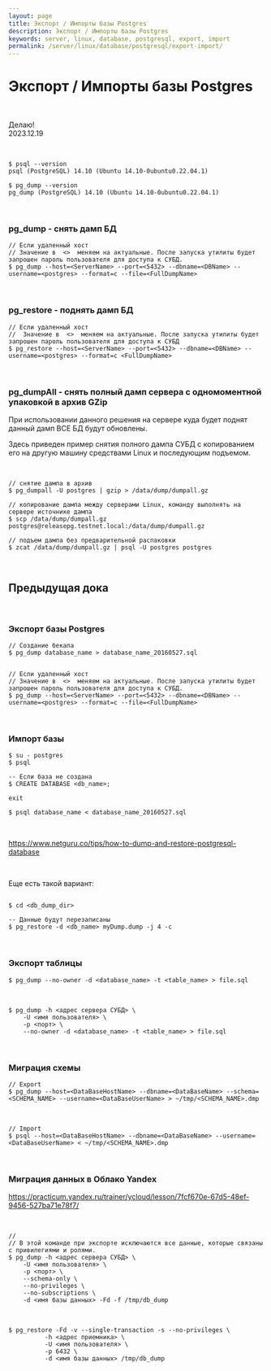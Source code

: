 ```yaml
---
layout: page
title: Экспорт / Импорты базы Postgres
description: Экспорт / Импорты базы Postgres
keywords: server, linux, database, postgresql, export, import
permalink: /server/linux/database/postgresql/export-import/
---
```


# Экспорт / Импорты базы Postgres

<br/>

Делаю!  
2023.12.19

<br/>

```
$ psql --version
psql (PostgreSQL) 14.10 (Ubuntu 14.10-0ubuntu0.22.04.1)

$ pg_dump --version
pg_dump (PostgreSQL) 14.10 (Ubuntu 14.10-0ubuntu0.22.04.1)
```

<br/>

### pg_dump - снять дамп БД

```
// Если удаленный хост
// Значение в  <>  меняем на актуальные. После запуска утилиты будет запрошен пароль пользователя для доступа к СУБД.
$ pg_dump --host=<ServerName> --port=<5432> --dbname=<DBName> --username=<postgres> --format=c --file=<FullDumpName>
```

<br/>

### pg_restore - поднять дамп БД

```
// Если удаленный хост
//  Значение в  <>  меняем на актуальные. После запуска утилиты будет запрошен пароль пользователя для доступа к СУБД
$ pg_restore --host=<ServerName> --port=<5432> --dbname=<DBName> --username=<postgres> --format=c <FullDumpName>
```

<br/>

### pg_dumpAll - снять полный дамп сервера с одномоментной упаковкой в архив GZip

При использовании данного решения на сервере куда будет поднят данный дамп ВСЕ БД будут обновлены.

Здесь приведен пример снятия полного дампа СУБД с копированием его на другую машину средствами Linux и последующим подъемом.

<br/>

```
// снятие дампа в архив
$ pg_dumpall -U postgres | gzip > /data/dump/dumpall.gz

// копирование дампа между серверами Linux, команду выполнять на сервере источнике дампа
$ scp /data/dump/dumpall.gz postgres@releasepg.testnet.local:/data/dump/dumpall.gz

// подъем дампа без предварительной распаковки
$ zcat /data/dump/dumpall.gz | psql -U postgres postgres
```

<br/>

## Предыдущая дока

<br/>

### Экспорт базы Postgres

```
// Создание бекапа
$ pg_dump database_name > database_name_20160527.sql


// Если удаленный хост
// Значение в  <>  меняем на актуальные. После запуска утилиты будет запрошен пароль пользователя для доступа к СУБД.
$ pg_dump --host=<ServerName> --port=<5432> --dbname=<DBName> --username=<postgres> --format=c --file=<FullDumpName>
```

<br/>

### Импорт базы

```shell
$ su - postgres
$ psql

-- Если база не создана
$ CREATE DATABASE <db_name>;

exit

$ psql database_name < database_name_20160527.sql
```

<br/>

https://www.netguru.co/tips/how-to-dump-and-restore-postgresql-database

<br/>

Еще есть такой вариант:

```shell

$ cd <db_dump_dir>

-- Данные будут перезаписаны
$ pg_restore -d <db_name> myDump.dump -j 4 -c
```

<!--
<br/>

```

vi /etc/postgresql/9.6/main/pg_hba.conf
local   all             postgres                                peer

here change peer to trust

restart, sudo service postgresql restart

now try, psql -U postgres


```

<br/>


Было полезным:

https://wiki.postgresql.org/wiki/Apt -->

<br/>

### Экспорт таблицы

```
$ pg_dump --no-owner -d <database_name> -t <table_name> > file.sql
```

<br/>

```
$ pg_dump -h <адрес сервера СУБД> \
    -U <имя пользователя> \
    -p <порт> \
    --no-owner -d <database_name> -t <table_name> > file.sql
```

<br/>

### Миграция схемы

```
// Export
$ pg_dump --host=<DataBaseHostName> --dbname=<DataBaseName> --schema=<SCHEMA_NAME> --username=<DataBaseUserName> > ~/tmp/<SCHEMA_NAME>.dmp
```

<br/>

```
// Import
$ psql --host=<DataBaseHostName> --dbname=<DataBaseName> --username=<DataBaseUserName> < ~/tmp/<SCHEMA_NAME>.dmp
```

<br/>

### Миграция данных в Облако Yandex

https://practicum.yandex.ru/trainer/ycloud/lesson/7fcf670e-67d5-48ef-9456-527ba71e78f7/

<br/>

```
//
// В этой команде при экспорте исключаются все данные, которые связаны с привилегиями и ролями.
$ pg_dump -h <адрес сервера СУБД> \
    -U <имя пользователя> \
    -p <порт> \
    --schema-only \
    --no-privileges \
    --no-subscriptions \
    -d <имя базы данных> -Fd -f /tmp/db_dump
```

<br/>

```
$ pg_restore -Fd -v --single-transaction -s --no-privileges \
          -h <адрес приемника> \
          -U <имя пользователя> \
          -p 6432 \
          -d <имя базы данных> /tmp/db_dump
```
